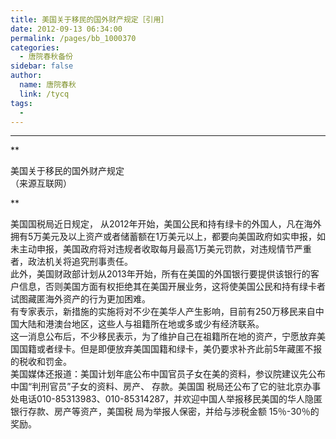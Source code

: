 ```yaml
---
title: 美国关于移民的国外财产规定［引用］
date: 2012-09-13 06:34:00
permalink: /pages/bb_1000370
categories: 
  - 唐院春秋备份
sidebar: false
author: 
  name: 唐院春秋
  link: /tycq
tags: 
  - 
---
```


* * *

  
**

美国关于移民的国外财产规定  
（来源互联网）

**  

美国国税局近日规定，
从2012年开始，美国公民和持有绿卡的外国人，凡在海外拥有5万美元及以上资产或者储蓄额在1万美元以上，都要向美国政府如实申报，如未主动申报，美国政府将对违规者收取每月最高1万美元罚款，对违规情节严重者，政法机关将追究刑事责任。  
此外，美国财政部计划从2013年开始，所有在美国的外国银行要提供该银行的客户信息，否则美国方面有权拒绝其在美国开展业务，这将使美国公民和持有绿卡者试图藏匿海外资产的行为更加困难。  
有专家表示，新措施的实施将对不少在美华人产生影响，目前有250万移民来自中国大陆和港澳台地区，这些人与祖籍所在地或多或少有经济联系。  
这一消息公布后，不少移民表示，为了维护自己在祖籍所在地的资产，宁愿放弃美国国籍或者绿卡。但是即便放弃美国国籍和绿卡，美仍要求补齐此前5年藏匿不报的税收和罚金。  
美国媒体还报道：美国计划年底公布中国官员子女在美的资料，参议院建议先公布中国“判刑官员”子女的资料、房产、 存款。美国国
税局还公布了它的驻北京办事处电话010-85313983、010-85314287，并欢迎中国人举报移民美国的华人隐匿银行存款、房产等资产，美国税
局为举报人保密，并给与涉税金额 15％-30％的奖励。